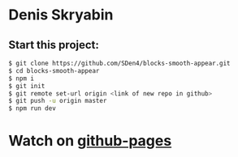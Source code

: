 # Denis Skryabin

##  Start this project:
```sh
$ git clone https://github.com/SDen4/blocks-smooth-appear.git
$ cd blocks-smooth-appear
$ npm i
$ git init
$ git remote set-url origin <link of new repo in github>
$ git push -u origin master
$ npm run dev
```
# Watch on [github-pages](https://sden4.github.io/blocks-smooth-appear/dist)
